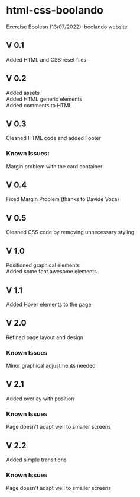 # html-css-boolando

Exercise Boolean (13/07/2022): boolando website

## V 0.1

Added HTML and CSS reset files 

## V 0.2

Added assets  
Added HTML generic elements  
Added comments to HTML

## V 0.3

Cleaned HTML code and added Footer

### Known Issues: 

Margin problem with the card container

## V 0.4

Fixed Margin Problem (thanks to Davide Voza)

## V 0.5

Cleaned CSS code by removing unnecessary styling

## V 1.0

Positioned graphical elements  
Added some font awesome elements

## V 1.1

Added Hover elements to the page

## V 2.0

Refined page layout and design

### Known Issues

Minor graphical adjustments needed

## V 2.1

Added overlay with position

### Known Issues

Page doesn't adapt well to smaller screens

## V 2.2

Added simple transitions

### Known Issues

Page doesn't adapt well to smaller screens